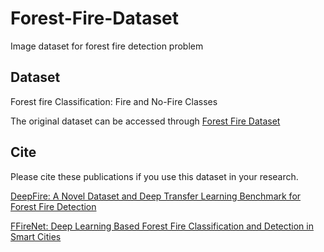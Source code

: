 # Forest-Fire-Dataset
Image dataset for forest fire detection problem


## Dataset

Forest fire Classification: Fire and No-Fire Classes

The original dataset can be accessed through [Forest Fire Dataset](https://www.kaggle.com/datasets/alik05/forest-fire-dataset/data)


## Cite

Please cite these publications if you use this dataset in your research.

[DeepFire: A Novel Dataset and Deep Transfer Learning Benchmark for Forest Fire Detection](https://onlinelibrary.wiley.com/doi/10.1155/2022/5358359)

[FFireNet: Deep Learning Based Forest Fire Classification and Detection in Smart Cities](https://www.mdpi.com/2073-8994/14/10/2155)
